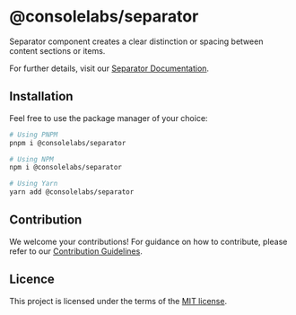 # @consolelabs/separator

Separator component creates a clear distinction or spacing between content
sections or items.

For further details, visit our
[Separator Documentation](https://ds.console.so/?path=/docs/components-separator--docs).

## Installation

Feel free to use the package manager of your choice:

```sh
# Using PNPM
pnpm i @consolelabs/separator

# Using NPM
npm i @consolelabs/separator

# Using Yarn
yarn add @consolelabs/separator
```

## Contribution

We welcome your contributions! For guidance on how to contribute, please refer
to our [Contribution Guidelines](/CONTRIBUTING.md).

## Licence

This project is licensed under the terms of the
[MIT license](https://choosealicense.com/licenses/mit/).
